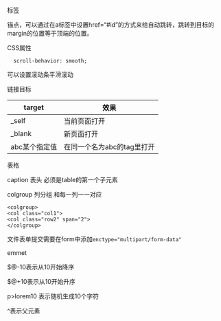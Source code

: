 <a>标签

锚点，可以通过在a标签中设置href=“#id”的方式来给自动跳转，跳转到目标的margin的位置等于顶端的位置。

CSS属性

```
  scroll-behavior: smooth; 
```

可以设置滚动条平滑滚动

链接目标

| target        | 效果                       |
| ------------- | -------------------------- |
| _self         | 当前页面打开               |
| _blank        | 新页面打开                 |
| abc某个指定值 | 在同一个名为abc的tag里打开 |

表格

caption 表头 必须是table的第一个子元素

colgroup 列分组 和每一列一一对应

```
<colgroup>
<col class="col1">
<col class="row2" span="2">
</colgroup>
```

文件表单提交需要在form中添加`enctype="multipart/form-data"`

emmet

$@-10表示从10开始降序

$@+10表示从10开始升序

p>lorem10 表示随机生成10个字符

^表示父元素

